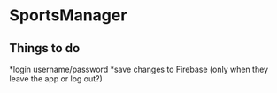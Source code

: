 # SportsManager

## Things to do

*login username/password
*save changes to Firebase (only when they leave the app or log out?)

